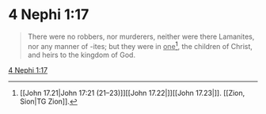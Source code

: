# 4 Nephi 1:17

> There were no robbers, nor murderers, neither were there Lamanites, nor any manner of -ites; but they were in <u>one</u>[^a], the children of Christ, and heirs to the kingdom of God.

[4 Nephi 1:17](https://www.churchofjesuschrist.org/study/scriptures/bofm/4-ne/1?lang=eng&id=p17#p17)


[^a]: [[John 17.21|John 17:21 (21–23)]][[John 17.22|]][[John 17.23|]]. [[Zion, Sion|TG Zion]].  
